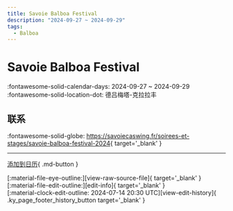 ```yaml
---
title: Savoie Balboa Festival
description: "2024-09-27 ~ 2024-09-29"
tags:
  - Balboa
---
```


# Savoie Balboa Festival 

:fontawesome-solid-calendar-days: 2024-09-27 ~ 2024-09-29  
:fontawesome-solid-location-dot: 德吕梅塔-克拉拉丰  

## 联系

:fontawesome-solid-globe: <https://savoiecaswing.fr/soirees-et-stages/savoie-balboa-festival-2024>{ target='_blank' }  

---

[添加到日历](https://swing.news/ics/zh-Hans/2024/fr_FR/savoie-balboa-festival-2024.ics){ .md-button }

<div class="ky_page_footer" markdown>
<div class="ky_page_footer_trailing" markdown="span">
[:material-file-eye-outline:][view-raw-source-file]{ target='_blank' }
[:material-file-edit-outline:][edit-info]{ target='_blank' }
</div>
<div class="ky_page_footer_leading" markdown="span">
[:material-clock-edit-outline: 2024-07-14 20:30 UTC][view-edit-history]{ .ky_page_footer_history_button target='_blank' }
</div>
</div>

[view-raw-source-file]: https://github.com/swingdance/events/blob/main/2024/fr_FR/savoie-balboa-festival-2024.json "查看原始源文件"
[edit-info]: https://github.com/swingdance/events/issues/new?assignees=&labels=update+event&projects=&template=03-update_entity.yml&title=%5B2024%2Ffr_FR%5D%20Savoie%20Balboa%20Festival&region=fr_FR&year=2024&id=savoie-balboa-festival-2024&name=Savoie%20Balboa%20Festival&org_id= "编辑信息"

[view-edit-history]: https://github.com/swingdance/events/commits/main/2024/fr_FR/savoie-balboa-festival-2024.json "查看编辑历史"
